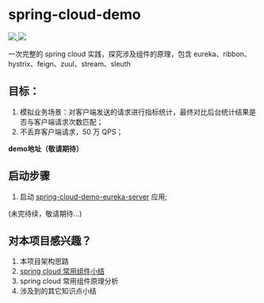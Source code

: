 # spring-cloud-demo

<p>
	<a target="_blank" href="https://github.com/leishiguang/spring-framework-mini/blob/master/LICENSE">
		<img src="https://img.shields.io/apm/l/vim-mode.svg?color=yellow" ></img>
	</a>
	<a target="_blank" href="https://www.oracle.com/technetwork/java/javase/downloads/index.html">
		<img src="https://img.shields.io/badge/JDK-1.8+-green.svg" ></img>
	</a>
</p>

一次完整的 spring cloud 实践，探究涉及组件的原理，包含 eureka、ribbon、hystrix、feign、zuul、stream、sleuth

## 目标：

1. 模拟业务场景：对客户端发送的请求进行指标统计，最终对比后台统计结果是否与客户端请求次数匹配；
2. 不丢弃客户端请求，50 万 QPS；

**demo地址（敬请期待）**

## 启动步骤

1. 启动 [spring-cloud-demo-eureka-server](/all/spring-cloud-demo-eureka-server) 应用;

(未完待续，敬请期待...)

## 对本项目感兴趣？

1. 本项目架构思路
2. [spring cloud 常用组件小结](/docs/summary.md)
3. spring cloud 常用组件原理分析
4. 涉及到的其它知识点小结
